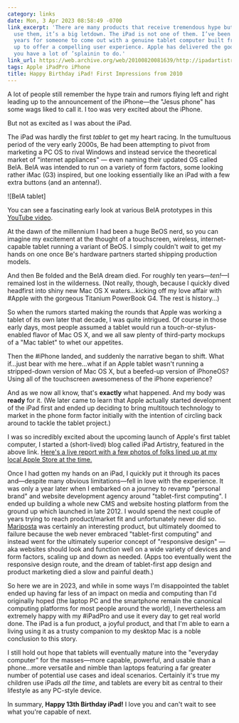 ```yaml
---
category: links
date: Mon, 3 Apr 2023 08:58:49 -0700
link_excerpt: 'There are many products that receive tremendous hype but when you actually
  use them, it’s a big letdown. The iPad is not one of them. I’ve been waiting ten
  years for someone to come out with a genuine tablet computer built from the ground
  up to offer a compelling user experience. Apple has delivered the goods. PC makers:
  you have a lot of ’splainin to do.'
link_url: https://web.archive.org/web/20100820081639/http://ipadartistry.com/2010/04/hands-on-with-the-ipad-first-impressions/
tags: Apple iPadPro iPhone
title: Happy Birthday iPad! First Impressions from 2010
---
```


A lot of people still remember the hype train and rumors flying left and right leading up to the announcement of the iPhone—the "Jesus phone" has some wags liked to call it. I too was very excited about the iPhone.

But not as excited as I was about the iPad.

The iPad was hardly the first _tablet_ to get my heart racing. In the tumultuous period of the very early 2000s, Be had been attempting to pivot from marketing a PC OS to rival Windows and instead service the theoretical market of "internet appliances" — even naming their updated OS called BeIA. BeIA was intended to run on a variety of form factors, some looking rather iMac (G3) inspired, but one looking essentially like an iPad with a few extra buttons (and an antenna!).

![BeIA tablet]

You can see a fascinating early look at various BeIA prototypes in this [YouTube video](https://www.youtube.com/watch?v=--bLSaBtYFs).

At the dawn of the millennium I had been a huge BeOS nerd, so you can imagine my excitement at the thought of a touchscreen, wireless, internet-capable tablet running a variant of BeOS. I simply couldn't _wait_ to get my hands on one once Be's hardware partners started shipping production models.

And then Be folded and the BeIA dream died. For roughly ten years—_ten!_—I remained lost in the wilderness. (Not really, though, because I quickly dived headfirst into shiny new Mac OS X waters…kicking off my love affair with #Apple with the gorgeous Titanium PowerBook G4. The rest is history…)

So when the rumors started making the rounds that Apple was working a tablet of its own later that decade, I was quite intrigued. Of course in those early days, most people assumed a tablet would run a touch-or-stylus-enabled flavor of Mac OS X, and we all saw plenty of third-party mockups of a "Mac tablet" to whet our appetites.

Then the #iPhone landed, and suddenly the narrative began to shift. What if…just bear with me here…what if an Apple tablet wasn't running a stripped-down version of Mac OS X, but a beefed-up version of iPhoneOS? Using all of the touchscreen awesomeness of the iPhone experience?

And as we now all know, that's **exactly** what happened. And my body was **ready** for it. (We later came to learn that Apple actually started development of the iPad first and ended up deciding to bring multitouch technology to market in the phone form factor initially with the intention of circling back around to tackle the tablet project.)

I was so incredibly excited about the upcoming launch of Apple's first tablet computer, I started a (short-lived) blog called iPad Artistry, featured in the above link. [Here's a live report with a few photos of folks lined up at my local Apple Store at the time.](https://web.archive.org/web/20100820113914/http://ipadartistry.com/2010/04/on-location-at-the-apple-store-in-santa-rosa-ca/)

Once I had gotten my hands on an iPad, I quickly put it through its paces and—despite many obvious limitations—fell in love with the experience. It was only a year later when I embarked on a journey to revamp "personal brand" and website development agency around "tablet-first computing". I ended up building a whole new CMS and website hosting platform from the ground up which launched in late 2012. I would spend the next couple of years trying to reach product/market fit and unfortunately never did so. [Mariposta](https://web.archive.org/web/20140811132849/https://www.mariposta.com/) was certainly an interesting product, but ultimately doomed to failure because the web never embraced "tablet-first computing" and instead went for the ultimately superior concept of "responsive design" — aka websites should look and function well on a wide variety of devices and form factors, scaling up and down as needed. (Apps too eventually went the responsive design route, and the dream of tablet-first app design and product marketing died a slow and painful death.)

So here we are in 2023, and while in some ways I'm disappointed the tablet ended up having far less of an impact on media and computing than I'd originally hoped (the laptop PC and the smartphone remain the canonical computing platforms for most people around the world), I nevertheless am extremely happy with my #iPadPro and use it every day to get real world done. The iPad is a fun product, a joyful product, and that I'm able to earn a living using it as a trusty companion to my desktop Mac is a noble conclusion to this story.

I still hold out hope that tablets will eventually mature into the "everyday computer" for the masses—more capable, powerful, and usable than a phone…more versatile and nimble than laptops featuring a far greater number of potential use cases and ideal scenarios. Certainly it's true my children use iPads _all the time_, and tablets are every bit as central to their lifestyle as any PC-style device.

In summary, **Happy 13th Birthday iPad!** I love you and can't wait to see what you're capable of next.